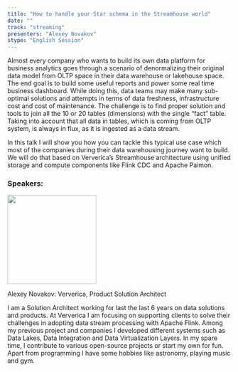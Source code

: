 ```yaml
---
title: "How to handle your Star schema in the Streamhouse world"
date: ""
track: "streaming"
presenters: "Alexey Novakov"
stype: "English Session"
---
```


Almost every company who wants to build its own data platform for business analytics goes through a scenario of denormalizing their original data model from OLTP space in their data warehouse or lakehouse space. The end goal is to build some useful reports and power some real time business dashboard. While doing this, data teams may make many sub-optimal solutions and attempts in terms of data freshness, infrastructure cost and cost of maintenance. The challenge is to find proper solution and tools to join all the 10 or 20 tables (dimensions) with the single “fact” table. Taking into account that all data in tables, which is coming from OLTP system, is always in flux, as it is ingested as a data stream.

In this talk I will show you how you can tackle this typical use case which most of the companies during their data warehousing journey want to build. We will do that based on Ververica’s Streamhouse architecture using unified storage and compute components like Flink CDC and Apache Paimon.

### Speakers:


<img src="https://sessionize.com/image/a61c-400o400o1-HAF3PCbZfVSFWcBNV3JJu6.jpg" width="200" /><br/>

Alexey Novakov: Ververica, Product Solution Architect

I am a Solution Architect working for last the last 6 years on data solutions and products. At Ververica I am focusing on supporting clients to solve their challenges in adopting data stream processing with Apache Flink. Among my previous project and companies I developed different systems such as Data Lakes, Data Integration and Data Virtualization Layers. In my spare time, I contribute to various open-source projects or start my own for fun. Apart from programming I have some hobbies like astronomy, playing music and gym.
